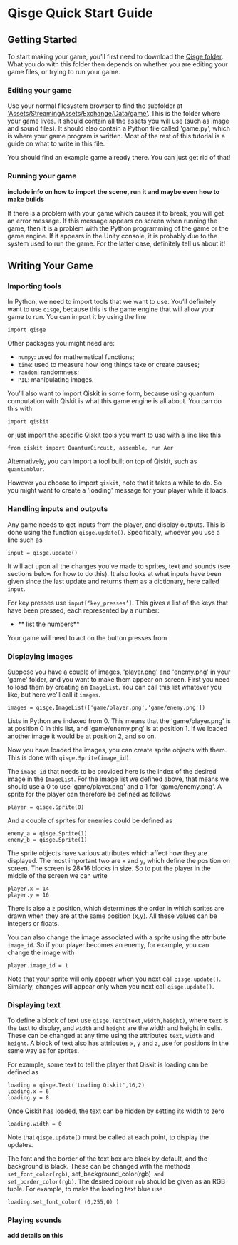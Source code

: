 # Qisge Quick Start Guide



## Getting Started

To start making your game, you’ll first need to download the [Qisge folder](https://github.com/TigrisCallidus/Qisge/archive/refs/heads/main.zip). What you do with this folder then depends on whether you are editing your game files, or trying to run your game.


### Editing your game

Use your normal filesystem browser to find the subfolder at ['Assets/StreamingAssets/Exchange/Data/game'](Assets/StreamingAssets/Exchange/Data/game). This is the folder where your game lives. It should contain all the assets you will use (such as image and sound files). It should also contain a Python file called 'game.py', which is where your game program is written. Most of the rest of this tutorial is a guide on what to write in this file.

You should find an example game already there. You can just get rid of that!

### Running your game

**include info on how to import the scene, run it and maybe even how to make builds**

If there is a problem with your game which causes it to break, you will get an error message. If this message appears on screen when running the game, then it is a problem with the Python programming of the game or the game engine. If it appears in the Unity console, it is probably due to the system used to run the game. For the latter case, definitely tell us about it!




## Writing Your Game

### Importing tools

In Python, we need to import tools that we want to use. You’ll definitely want to use `qisge`, because this is the game engine that will allow your game to run. You can import it by using the line

```
import qisge
```

Other packages you might need are:
* `numpy`: used for mathematical functions;
* `time`: used to measure how long things take or create pauses;
* `random`: randomness;
* `PIL`: manipulating images.

You’ll also want to import Qiskit in some form, because using quantum computation with Qiskit is what this game engine is all about. You can do this with

```
import qiskit
```

or just import the specific Qiskit tools you want to use with a line like this

```
from qiskit import QuantumCircuit, assemble, run Aer
```
Alternatively, you can import a tool built on top of Qiskit, such as `quantumblur`.

However you choose to import `qiskit`, note that it takes a while to do. So you might want to create a 'loading' message for your player while it loads.


### Handling inputs and outputs

Any game needs to get inputs from the player, and display outputs. This is done using the function `qisge.update()`. Specifically, whoever you use a line such as

```
input = qisge.update()
```

It will act upon all the changes you’ve made to sprites, text and sounds (see sections below for how to do this). It also looks at what inputs have been given since the last update and returns them as a dictionary, here called `input`.

For key presses use `input[‘key_presses’]`. This gives a list of the keys that have been pressed, each represented by a number:
* ** list the numbers**


Your game will need to act on the button presses from

### Displaying images

Suppose you have a couple of images, 'player.png' and 'enemy.png' in your 'game' folder, and you want to make them appear on screen. First you need to load them by creating an `ImageList`. You can call this list whatever you like, but here we’ll call it `images`.

```
images = qisge.ImageList(['game/player.png','game/enemy.png'])
```

Lists in Python are indexed from 0. This means that the 'game/player.png' is at position 0 in this list, and 'game/enemy.png' is at position 1. If we loaded another image it would be at position 2, and so on.

Now you have loaded the images, you can create sprite objects with them. This is done with `qisge.Sprite(image_id)`.

The `image_id` that needs to be provided here is the index of the desired image in the `ImageList`. For the image list we defined above, that means we should use a 0 to use 'game/player.png' and a 1 for 'game/enemy.png'. A sprite for the player can therefore be defined as follows

```
player = qisge.Sprite(0)
```

And a couple of sprites for enemies could be defined as

```
enemy_a = qisge.Sprite(1)
enemy_b = qisge.Sprite(1)
```

The sprite objects have various attributes which affect how they are displayed. The most important two are `x` and `y`, which define the position on screen. The screen is 28x16 blocks in size. So to put the player in the middle of the screen we can write

```
player.x = 14
player.y = 16
```

There is also a `z` position, which determines the order in which sprites are drawn when they are at the same position (x,y). All these values can be integers or floats.

You can also change the image associated with a sprite using the attribute `image_id`. So if your player becomes an enemy, for example, you can change the image with

```
player.image_id = 1
```

Note that your sprite will only appear when you next call `qisge.update()`. Similarly, changes will appear only when you next call `qisge.update()`.


### Displaying text

To define a block of text use `qisge.Text(text,width,height)`, where `text` is the text to display, and `width` and `height` are the width and height in cells. These can be changed at any time using the attributes `text`, `width` and `height`. A block of text also has attributes `x`, `y` and `z`, use for positions in the same way as for sprites.

For example, some text to tell the player that Qiskit is loading can be defined as

```
loading = qisge.Text('Loading Qiskit',16,2)
loading.x = 6
loading.y = 8
```

Once Qiskit has loaded, the text can be hidden by setting its width to zero

```
loading.width = 0
```

Note that `qisge.update()` must be called at each point, to display the updates.

The font and the border of the text box are black by default, and the background is black. These can be changed with the methods `set_font_color(rgb)`, set_background_color(rgb)` and set_border_color(rgb)`. The desired colour `rub` should be given as an RGB tuple. For example, to make the loading text blue use

```
loading.set_font_color( (0,255,0) )
```

### Playing sounds

**add details on this**
